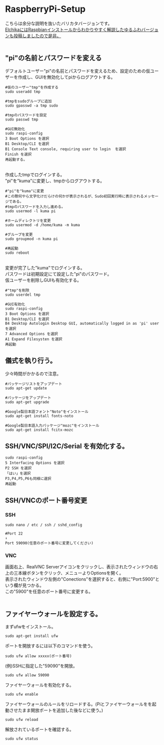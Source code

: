 # RaspberryPi-Setup
こちらは余分な説明を抜いたバリカタバージョンです。<br>
[ElchikaにはRaspbianインストールからわかりやすく解説したゆるふわバージョンも投稿しましたので是非。](https://elchika.com/article/b0258599-8df9-4017-9490-70ca8c33de5c)
<br>
<br>
## "pi"の名前とパスワードを変える
デフォルトユーザー"pi"の名前とパスワードを変えるため、設定のための仮ユーザーを作成し、GUIを無効化してpiからログアウトする。<br>

    #仮のユーザー"tmp"を作成する
    sudo useradd tmp
    
    #tmpをsudoグループに追加
    sudo gpasswd -a tmp sudo
    
    #tmpのパスワードを設定
    sudo passwd tmp

    #GUI無効化
    sudo raspi-config
    3 Boot Options を選択
    B1 Desktop/CLI を選択
    B1 Console Text console, requiring user to login  を選択
    Finish を選択
    再起動する。
    
<br>
作成したtmpでログインする。<br>
"pi"を"kuma"に変更し、tmpからログアウトする。<br>

    #"pi"を"kuma"に変更
    #この際何やら文字化けだらけの何かが表示されるが、Sudo初回実行時に表示されるメッセージである。
    #tmpのパスワードを入力し進める。
    sudo usermod -l kuma pi
    
    #ホームディレクトリを変更
    sudo usermod -d /home/kuma -m kuma
    
    #グループを変更
    sudo groupmod -n kuma pi
    
    #再起動
    sudo reboot

<br>
変更が完了した"kuma"でログインする。<br>
パスワードは初期設定にて設定した"pi"のパスワード。<br>
仮ユーザーを削除しGUIも有効化する。<br>

    #"tmp"を削除
    sudo userdel tmp
    
    #GUI有効化
    sudo raspi-config
    3 Boot Options を選択
    B1 Desktop/CLI を選択
    B4 Desktop Autologin Desktop GUI, automatically logged in as 'pi' user を選択
    7 Advanced Options を選択
    A1 Expand Filesysten を選択
    再起動


## 儀式を執り行う。
少々時間がかかるので注意。<br>

    #パッケージリストをアップデート
    sudo apt-get update
    
    #パッケージをアップデート
    sudo apt-get upgrade
    
    #Google製日本語フォント"Noto"をインストール
    sudo apt-get install fonts-noto
    
    #Google製日本語入力パッケージ"mozc"をインストール
    sudo apt-get install fcitx-mozc


## SSH/VNC/SPI/I2C/Serial を有効化する。

    sudo raspi-config
    5 Interfacing Options を選択
    P2 SSH を選択
    「はい」を選択
    P3,P4,P5,P6も同様に選択
    再起動
    

## SSH/VNCのポート番号変更

### SSH
    sudo nano / etc / ssh / sshd_config

    #Port 22
    ↓
    Port 59090(任意のポート番号に変更してください) 

### VNC
画面右上、RealVNC Serverアイコンをクリックし、表示されたウィンドウの右上の三本線ボタンをクリック、メニューよりOptionsを開く。<br>
表示されたウィンドウ左側の"Conections"を選択すると、右側に"Port:5900"という欄が見つかる。<br>
この"5900"を任意のポート番号に変更する。<br>
<br>

## ファイヤーウォールを設定する。<br>
まずufwをインストール。<br>

    sudo apt-get install ufw
    
ポートを開放するには以下のコマンドを使う。

    sudo ufw allow xxxxx(ポート番号)
    
(例)SSHに指定した"59090"を開放。

    sudo ufw allow 59090
    
ファイヤーウォールを有効化する。

    sudo ufw enable
    
ファイヤーウォールのルールをリロードする。(Piとファイヤーウォールをを起動させたまま開放ポートを追加した後などに使う。)

    sudo ufw reload

解放されているポートを確認する。

    sudo ufw status
